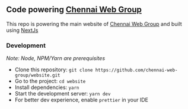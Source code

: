 ## Code powering [Chennai Web Group](https://chennai-web-group.netlify.com/)

This repo is powering the main website of [Chennai Web Group](https://chennai-web-group.netlify.com/) and built using [NextJs](https://nextjs.org/)

### Development

_Note: Node, NPM/Yarn are prerequisites_

- Clone this repository: `git clone https://github.com/chennai-web-group/website.git`
- Go to the project: `cd website`
- Install dependencies: `yarn`
- Start the development server: `yarn dev`
- For better dev experience, enable `prettier` in your IDE

